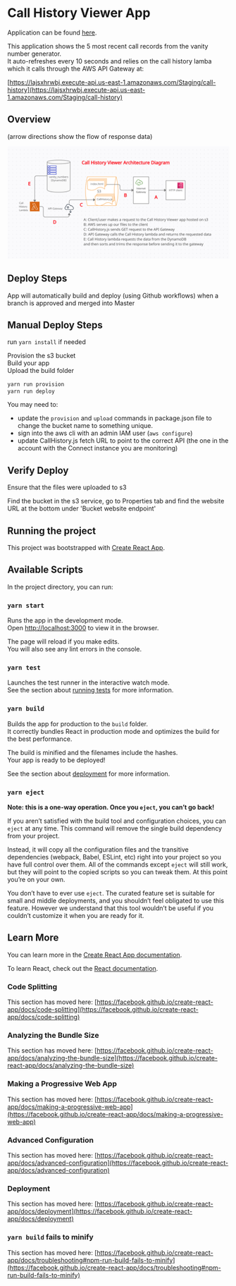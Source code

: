 # Call History Viewer App

Application can be found [here](http://vf-vanity-num-generator.s3-website-us-east-1.amazonaws.com).

This application shows the 5 most recent call records from the vanity number generator.\
It auto-refreshes every 10 seconds and relies on the call history lamba which it calls through the AWS API Gateway at:

[https://lajsxhrwbj.execute-api.us-east-1.amazonaws.com/Staging/call-history](https://lajsxhrwbj.execute-api.us-east-1.amazonaws.com/Staging/call-history)

## Overview

(arrow directions show the flow of response data)

![ArchitectureDiagram](public/callHistoryArchDiagram.png)

## Deploy Steps

App will automatically build and deploy (using Github workflows) when a branch is approved and merged into Master

## Manual Deploy Steps

run `yarn install` if needed

Provision the s3 bucket\
Build your app\
Upload the build folder

```
yarn run provision
yarn run deploy
```

You may need to:

- update the `provision` and `upload` commands in package.json file to change the bucket name to something unique.
- sign into the aws cli with an admin IAM user (`aws configure`)
- update CallHistory.js fetch URL to point to the correct API (the one in the account with the Connect instance you are monitoring)


## Verify Deploy

Ensure that the files were uploaded to s3

Find the bucket in the s3 service, go to Properties tab and find the website URL at the bottom under 'Bucket website endpoint'

## Running the project

This project was bootstrapped with [Create React App](https://github.com/facebook/create-react-app).

## Available Scripts

In the project directory, you can run:

### `yarn start`

Runs the app in the development mode.\
Open [http://localhost:3000](http://localhost:3000) to view it in the browser.

The page will reload if you make edits.\
You will also see any lint errors in the console.

### `yarn test`

Launches the test runner in the interactive watch mode.\
See the section about [running tests](https://facebook.github.io/create-react-app/docs/running-tests) for more information.

### `yarn build`

Builds the app for production to the `build` folder.\
It correctly bundles React in production mode and optimizes the build for the best performance.

The build is minified and the filenames include the hashes.\
Your app is ready to be deployed!

See the section about [deployment](https://facebook.github.io/create-react-app/docs/deployment) for more information.

### `yarn eject`

**Note: this is a one-way operation. Once you `eject`, you can’t go back!**

If you aren’t satisfied with the build tool and configuration choices, you can `eject` at any time. This command will remove the single build dependency from your project.

Instead, it will copy all the configuration files and the transitive dependencies (webpack, Babel, ESLint, etc) right into your project so you have full control over them. All of the commands except `eject` will still work, but they will point to the copied scripts so you can tweak them. At this point you’re on your own.

You don’t have to ever use `eject`. The curated feature set is suitable for small and middle deployments, and you shouldn’t feel obligated to use this feature. However we understand that this tool wouldn’t be useful if you couldn’t customize it when you are ready for it.

## Learn More

You can learn more in the [Create React App documentation](https://facebook.github.io/create-react-app/docs/getting-started).

To learn React, check out the [React documentation](https://reactjs.org/).

### Code Splitting

This section has moved here: [https://facebook.github.io/create-react-app/docs/code-splitting](https://facebook.github.io/create-react-app/docs/code-splitting)

### Analyzing the Bundle Size

This section has moved here: [https://facebook.github.io/create-react-app/docs/analyzing-the-bundle-size](https://facebook.github.io/create-react-app/docs/analyzing-the-bundle-size)

### Making a Progressive Web App

This section has moved here: [https://facebook.github.io/create-react-app/docs/making-a-progressive-web-app](https://facebook.github.io/create-react-app/docs/making-a-progressive-web-app)

### Advanced Configuration

This section has moved here: [https://facebook.github.io/create-react-app/docs/advanced-configuration](https://facebook.github.io/create-react-app/docs/advanced-configuration)

### Deployment

This section has moved here: [https://facebook.github.io/create-react-app/docs/deployment](https://facebook.github.io/create-react-app/docs/deployment)

### `yarn build` fails to minify

This section has moved here: [https://facebook.github.io/create-react-app/docs/troubleshooting#npm-run-build-fails-to-minify](https://facebook.github.io/create-react-app/docs/troubleshooting#npm-run-build-fails-to-minify)
